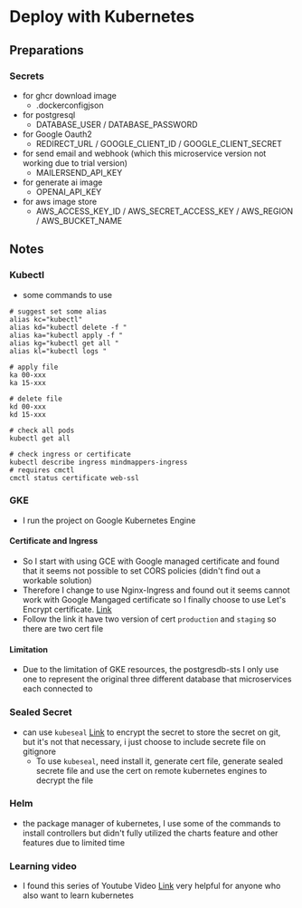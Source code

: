 # Deploy with Kubernetes

## Preparations
### Secrets
- for ghcr download image
  - .dockerconfigjson
- for postgresql
  - DATABASE_USER / DATABASE_PASSWORD
- for Google Oauth2
  - REDIRECT_URL / GOOGLE_CLIENT_ID / GOOGLE_CLIENT_SECRET
- for send email and webhook (which this microservice version not working due to trial version)
  - MAILERSEND_API_KEY
- for generate ai image
  - OPENAI_API_KEY
- for aws image store
  - AWS_ACCESS_KEY_ID / AWS_SECRET_ACCESS_KEY / AWS_REGION / AWS_BUCKET_NAME

## Notes
### Kubectl
- some commands to use
```shell
# suggest set some alias
alias kc="kubectl"
alias kd="kubectl delete -f "
alias ka="kubectl apply -f "
alias kg="kubectl get all "
alias kl="kubectl logs "

# apply file
ka 00-xxx
ka 15-xxx

# delete file
kd 00-xxx
kd 15-xxx

# check all pods
kubectl get all

# check ingress or certificate
kubectl describe ingress mindmappers-ingress
# requires cmctl
cmctl status certificate web-ssl
```
### GKE
- I run the project on Google Kubernetes Engine
#### Certificate and Ingress
- So I start with using GCE with Google managed certificate and found that it seems not possible to set CORS policies (didn't find out a workable solution)
- Therefore I change to use Nginx-Ingress and found out it seems cannot work with Google Mangaged certificate so I finally choose to use Let's Encrypt certificate. [Link](https://cert-manager.io/docs/tutorials/getting-started-with-cert-manager-on-google-kubernetes-engine-using-lets-encrypt-for-ingress-ssl/#troubleshooting)
- Follow the link it have two version of cert `production` and `staging` so there are two cert file

#### Limitation
- Due to the limitation of GKE resources, the postgresdb-sts I only use one to represent the original three different database that microservices each connected to

### Sealed Secret
- can use `kubeseal` [Link](https://github.com/bitnami-labs/sealed-secrets) to encrypt the secret to store the secret on git, but it's not that necessary, i just choose to include secrete file on gitignore
  - To use `kubeseal`, need install it, generate cert file, generate sealed secrete file and use the cert on remote kubernetes engines to decrypt the file

### Helm
- the package manager of kubernetes, I use some of the commands to install controllers but didn't fully utilized the charts feature and other features due to limited time

### Learning video
- I found this series of Youtube Video [Link](https://www.youtube.com/playlist?list=PLrMP04WSdCjrkNYSFvFeiHrfpsSVDFMDR) very helpful for anyone who also want to learn kubernetes
